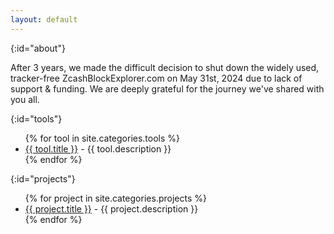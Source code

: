 ```yaml
---
layout: default
---
```

{:id="about"}

After 3 years, we made the difficult decision to shut down the widely used, tracker-free ZcashBlockExplorer.com on May 31st, 2024 due to lack of support & funding. We are deeply grateful for the journey we've shared with you all. 

{:id="tools"}

<ul>
{% for tool in site.categories.tools %}
<li><a href="{{ tool.link }}">{{ tool.title }}</a> - {{ tool.description }}</li>
{% endfor %}
</ul>

{:id="projects"}

<ul>
{% for project in site.categories.projects %}
<li><a href="{{ project.link }}">{{ project.title }}</a> - {{ project.description }}</li>
{% endfor %}
</ul>